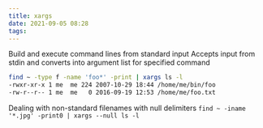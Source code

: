 ```yaml
---
title: xargs
date: 2021-09-05 08:28
tags:
---
```


Build and execute command lines from standard input Accepts input from
stdin and converts into argument list for specified command

``` bash
find ~ -type f -name 'foo*' -print | xargs ls -l
-rwxr-xr-x 1 me  me 224 2007-10-29 18:44 /home/me/bin/foo
-rw-r--r-- 1 me  me   0 2016-09-19 12:53 /home/me/foo.txt 
```

Dealing with non-standard filenames with null delimiters `find ~ -iname
'*.jpg' -print0 | xargs --null ls -l`


